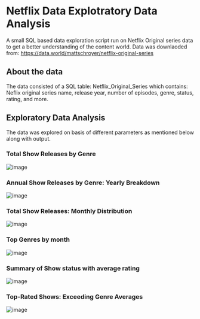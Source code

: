 # Netflix Data Explotratory Data Analysis
A small SQL based data exploration script run on Netflix Original series data to get a better understanding of the content world. 
Data was downlaoded from: https://data.world/mattschroyer/netflix-original-series

## About the data
The data consisted of a SQL table: Netflix_Original_Series which contains:
Neflix original series name, release year, number of episodes, genre, status, rating, and more.

## Exploratory Data Analysis
The data was explored on basis of different parameters as mentioned below along with output.
### Total Show Releases by Genre
![image](https://github.com/user-attachments/assets/1288c3bf-2113-48ac-bad5-b54839b77be9)
### Annual Show Releases by Genre: Yearly Breakdown
![image](https://github.com/user-attachments/assets/d0a154e3-3b3b-4ada-8136-4f26a11a2c43)
### Total Show Releases: Monthly Distribution
![image](https://github.com/user-attachments/assets/7f7a60ee-fd51-4cf8-b9c4-5668d2f9d4f4)
### Top Genres by month
![image](https://github.com/user-attachments/assets/e8514f0f-c987-42fe-ac05-63e48acfefce)
### Summary of Show status with average rating
![image](https://github.com/user-attachments/assets/40ca95e7-e3c1-4c60-87c1-4184d20d2396)
### Top-Rated Shows: Exceeding Genre Averages
![image](https://github.com/user-attachments/assets/071df299-d9db-4f9d-8ac8-033fde1d50f6)
